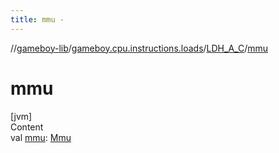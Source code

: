 ```yaml
---
title: mmu -
---
```

//[gameboy-lib](../../index.md)/[gameboy.cpu.instructions.loads](../index.md)/[LDH_A_C](index.md)/[mmu](mmu.md)



# mmu  
[jvm]  
Content  
val [mmu](mmu.md): [Mmu](../../gameboy.memory/-mmu/index.md)  



